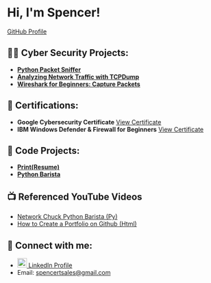<!DOCTYPE html>
<html lang="en">
<head>
    <meta charset="UTF-8">
    <meta name="viewport" content="width=device-width, initial-scale=1.0">
</head>
<body>

<h1>Hi, I'm Spencer!</h1>
<a href="https://github.com/CyberSpencer">GitHub Profile</a>

<h2>👨‍💻 Cyber Security Projects:</h2>
<ul>
    <li><b><a href="https://github.com/CyberSpencer/Python-Packet-Sniffer">Python Packet Sniffer</a></b></li>
    <li><b><a href="https://github.com/CyberSpencer/TCPDump-Network-Analysis">Analyzing Network Traffic with TCPDump</a></b></li>
    <li><b><a href="https://github.com/CyberSpencer/Wireshark-for-Beginners-Capture-Packets/blob/main/README.md">Wireshark for Beginners: Capture Packets</a></b></li>
</ul>

<h2>📜 Certifications:</h2>
<ul>
    <li><b>Google Cybersecurity Certificate</b> <a href="https://www.coursera.org/account/accomplishments/professional-cert/KY4JMYVUJ3F2">View Certificate</a></li>
    <li><b>IBM Windows Defender & Firewall for Beginners</b> <a href="URL_of_certificate">View Certificate</a></li>
</ul>

<h2>🔐 Code Projects:</h2>
<ul>
    <li><b><a href="https://github.com/CyberSpencer/Print-Resume-"> Print(Resume) </a></b></li>
    <li><b><a href="https://github.com/CyberSpencer/Python-Barista">Python Barista</a></b></li>
</ul>

<h2>📺 Referenced YouTube Videos</h2>
<ul>
    <li><a href="https://www.youtube.com/watch?v=mRMmlo_Uqcs">Network Chuck Python Barista (Py)</a></li>
    <li><a href="https://www.youtube.com/watch?v=zgqfWLHNKLk">How to Create a Portfolio on Github (Html)</a></li>
</ul>

<h2> 🤳 Connect with me:</h2>
<ul>
    <li>
        <a href="https://www.linkedin.com/in/spencer-thomson-43365b11a/">
            <img alt="Spencer Thomson | LinkedIn" width="22px" src="https://cdn.jsdelivr.net/npm/simple-icons@v3/icons/linkedin.svg" />
            LinkedIn Profile
        </a>
    </li>
    <li>Email: <a href="mailto:spencertsales@gmail.com">spencertsales@gmail.com</a></li>
</ul>

</body>
</html>
